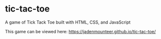 # tic-tac-toe
A game of Tick Tack Toe built with HTML, CSS, and JavaScript

This game can be viewed here: https://jadenmounteer.github.io/tic-tac-toe/
